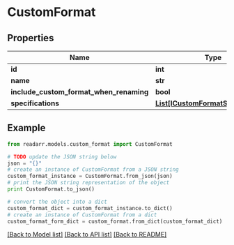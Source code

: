 # CustomFormat


## Properties
Name | Type | Description | Notes
------------ | ------------- | ------------- | -------------
**id** | **int** |  | [optional] 
**name** | **str** |  | [optional] 
**include_custom_format_when_renaming** | **bool** |  | [optional] 
**specifications** | [**List[ICustomFormatSpecification]**](ICustomFormatSpecification.md) |  | [optional] 

## Example

```python
from readarr.models.custom_format import CustomFormat

# TODO update the JSON string below
json = "{}"
# create an instance of CustomFormat from a JSON string
custom_format_instance = CustomFormat.from_json(json)
# print the JSON string representation of the object
print CustomFormat.to_json()

# convert the object into a dict
custom_format_dict = custom_format_instance.to_dict()
# create an instance of CustomFormat from a dict
custom_format_form_dict = custom_format.from_dict(custom_format_dict)
```
[[Back to Model list]](../README.md#documentation-for-models) [[Back to API list]](../README.md#documentation-for-api-endpoints) [[Back to README]](../README.md)


